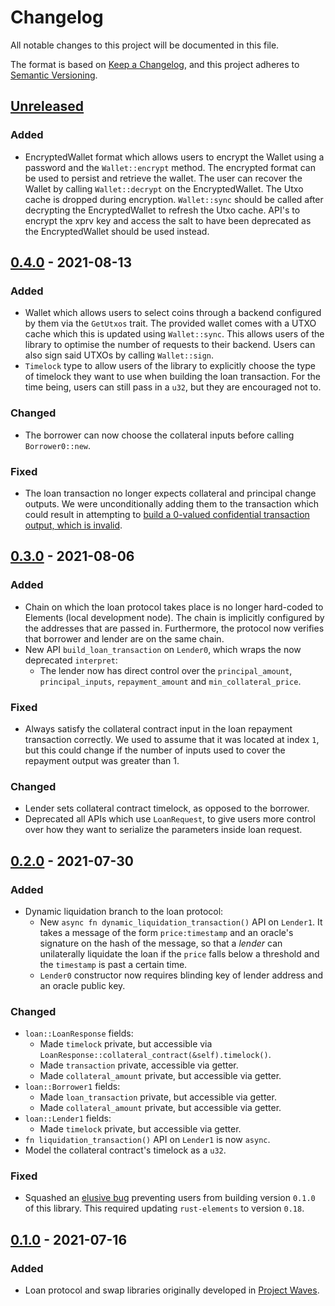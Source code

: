 # Changelog

All notable changes to this project will be documented in this file.

The format is based on [Keep a Changelog](https://keepachangelog.com/en/1.0.0/),
and this project adheres to [Semantic Versioning](https://semver.org/spec/v2.0.0.html).

## [Unreleased]

### Added

- EncryptedWallet format which allows users to encrypt the Wallet using a password and the `Wallet::encrypt` method.
  The encrypted format can be used to persist and retrieve the wallet.
  The user can recover the Wallet by calling `Wallet::decrypt` on the EncryptedWallet.
  The Utxo cache is dropped during encryption.
  `Wallet::sync` should be called after decrypting the EncryptedWallet to refresh the Utxo cache.
  API's to encrypt the xprv key and access the salt to have been deprecated as the EncryptedWallet should be used instead.

## [0.4.0] - 2021-08-13

### Added

- Wallet which allows users to select coins through a backend configured by them via the `GetUtxos` trait.
  The provided wallet comes with a UTXO cache which this is updated using `Wallet::sync`.
  This allows users of the library to optimise the number of requests to their backend.
  Users can also sign said UTXOs by calling `Wallet::sign`.
- `Timelock` type to allow users of the library to explicitly choose the type of timelock they want to use when building the loan transaction.
  For the time being, users can still pass in a `u32`, but they are encouraged not to.

### Changed

- The borrower can now choose the collateral inputs before calling `Borrower0::new`.

### Fixed

- The loan transaction no longer expects collateral and principal change outputs.
  We were unconditionally adding them to the transaction which could result in attempting to [build a 0-valued confidential transaction output, which is invalid](https://github.com/comit-network/baru/issues/38).

## [0.3.0] - 2021-08-06

### Added

- Chain on which the loan protocol takes place is no longer hard-coded to Elements (local development node).
  The chain is implicitly configured by the addresses that are passed in.
  Furthermore, the protocol now verifies that borrower and lender are on the same chain.
- New API `build_loan_transaction` on `Lender0`, which wraps the now deprecated `interpret`:
  - The lender now has direct control over the `principal_amount`, `principal_inputs`, `repayment_amount` and `min_collateral_price`.

### Fixed

- Always satisfy the collateral contract input in the loan repayment transaction correctly.
  We used to assume that it was located at index `1`, but this could change if the number of inputs used to cover the repayment output was greater than 1.

### Changed

- Lender sets collateral contract timelock, as opposed to the borrower.
- Deprecated all APIs which use `LoanRequest`, to give users more control over how they want to serialize the parameters inside loan request.

## [0.2.0] - 2021-07-30

### Added

- Dynamic liquidation branch to the loan protocol:
  - New `async fn dynamic_liquidation_transaction()` API on `Lender1`.
    It takes a message of the form `price:timestamp` and an oracle's signature on the hash of the message, so that a _lender_ can unilaterally liquidate the loan if the `price` falls below a threshold and the `timestamp` is past a certain time.
  - `Lender0` constructor now requires blinding key of lender address and an oracle public key.

### Changed

- `loan::LoanResponse` fields:
  - Made `timelock` private, but accessible via `LoanResponse::collateral_contract(&self).timelock()`.
  - Made `transaction` private, accessible via getter.
  - Made `collateral_amount` private, but accessible via getter.
- `loan::Borrower1` fields:
  - Made `loan_transaction` private, but accessible via getter.
  - Made `collateral_amount` private, but accessible via getter.
- `loan::Lender1` fields:
  - Made `timelock` private, but accessible via getter.
- `fn liquidation_transaction()` API on `Lender1` is now `async`.
- Model the collateral contract's timelock as a `u32`.

### Fixed

- Squashed an [elusive bug](https://github.com/comit-network/baru/issues/35) preventing users from building version `0.1.0` of this library.
  This required updating `rust-elements` to version `0.18`.

## [0.1.0] - 2021-07-16

### Added

- Loan protocol and swap libraries originally developed in [Project Waves](https://github.com/comit-network/waves).

[Unreleased]: https://github.com/comit-network/baru/compare/0.4.0...HEAD
[0.4.0]: https://github.com/comit-network/baru/compare/0.3.0...0.4.0
[0.3.0]: https://github.com/comit-network/baru/compare/0.2.0...0.3.0
[0.2.0]: https://github.com/comit-network/baru/compare/0.1.0...0.2.0
[0.1.0]: https://github.com/comit-network/baru/releases/tag/0.1.0
